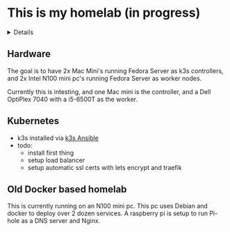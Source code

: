 # This is my homelab (in progress)


<details>Table of Contents:
- Hardware
- Kubernetes setup
- Old Docker based homelab
</details>

## Hardware

The goal is to have 2x Mac Mini's running Fedora Server as k3s controllers, and 2x Intel N100 mini pc's running Fedora Server as worker nodes. 

Currently this is intesting, and one Mac mini is the controller, and a Dell OptiPlex 7040 with a i5-6500T as the worker.
    
## Kubernetes

- k3s installed via [k3s Ansible](https://github.com/k3s-io/k3s-ansible)
- todo:
    - install first thing
    - setup load balancer
    - setup automatic ssl certs with lets encrypt and traefik

## Old Docker based homelab

This is currently running on an N100 mini pc.
This pc uses Debian and docker to deploy over 2 dozen services.
A raspberry pi is setup to run Pi-hole as a DNS server and Nginx.

